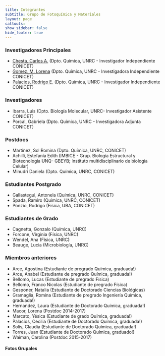 ```yaml
---
title: Integrantes
subtitle: Grupo de Fotoquímica y Materiales
layout: page
callouts:
show_sidebar: false
hide_footer: true
---
```


### Investigadores Principales
- [Chesta, Carlos A.](/chesta) (Dpto. Química, UNRC - Investigador Independiente CONICET)
- [Gomez, M. Lorena](/gomez)  (Dpto. Química, UNRC - Investigadora Independiente CONICET)
- [Palacios, Rodrigo E.](/palacios) (Dpto. Química, UNRC  - Investigador Independiente CONICET)

### Investigadores
- Ibarra, Luis (Dpto. Biología Molecular, UNRC-  Investigador Asistente CONICET)
- Porcal, Gabriela (Dpto. Química, UNRC  - Investigadora Adjunta CONICET)

### Postdocs
- Martínez, Sol Romina (Dpto. Química, UNRC, CONICET)
- Achilli, Estefanía Edith (IMBICE - Grup. Biología Estructural y Biotecnología UNQ- GBEYB; Instituto multidisciplinario de biología Celular)
- Minudri Daniela (Dpto. Química, UNRC, CONICET)

### Estudiantes Postgrado
- Gallastegui, Antonela (Química, UNRC, CONICET)
- Spada, Ramiro (Química, UNRC, CONICET)
- Ponzio, Rodrigo (Física, UBA, CONICET)

### Estudiantes de Grado
- Cagnetta, Gonzalo (Química, UNRC)
- Forcone, Virginia (Física, UNRC)
- Wendel, Ana (Física, UNRC)
- Beauge, Lucia (Microbiología, UNRC)

### Miembros anteriores
- Arce, Agostina (Estudiante de pregrado Química, graduada!)
- Arce, Anabel  (Estudiante de pregrado Química, graduada!)
- Bellomo, Lucas (Estudiante de pregrado Física)
- Bellomo, Franco Nicolas (Estudiante de pregrado Física)
- Gesponer, Natalia (Estudiante de Doctorado Ciencias Biológicas)
- Gramaglia, Romina (Estudiante de pregrado Ingeniería Química, graduada!)
- Hernandez, Laura (Estudiante de Doctorado Química, graduada!)
- Macor, Lorena (Postdoc 2014-2017)
- Marcato, Yésica (Estudiante de grado Química, graduada!)
- Palacios, Cecilia (Estudiante de Doctorado Química, graduada!)
- Solis, Claudia (Estudiante de Doctorado Química, graduada!)
- Torres, Juan (Estudiante de Doctorado Química, graduado!)
- Waiman, Carolina (Postdoc 2015-2017)

#### Fotos Grupales
